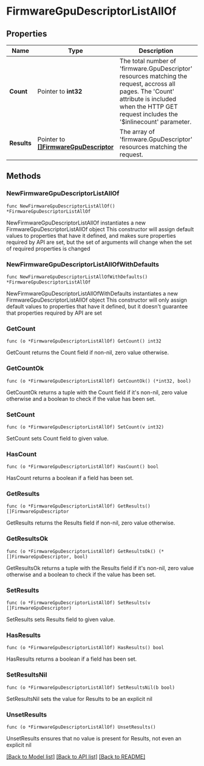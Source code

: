# FirmwareGpuDescriptorListAllOf

## Properties

Name | Type | Description | Notes
------------ | ------------- | ------------- | -------------
**Count** | Pointer to **int32** | The total number of &#39;firmware.GpuDescriptor&#39; resources matching the request, accross all pages. The &#39;Count&#39; attribute is included when the HTTP GET request includes the &#39;$inlinecount&#39; parameter. | [optional] 
**Results** | Pointer to [**[]FirmwareGpuDescriptor**](firmware.GpuDescriptor.md) | The array of &#39;firmware.GpuDescriptor&#39; resources matching the request. | [optional] 

## Methods

### NewFirmwareGpuDescriptorListAllOf

`func NewFirmwareGpuDescriptorListAllOf() *FirmwareGpuDescriptorListAllOf`

NewFirmwareGpuDescriptorListAllOf instantiates a new FirmwareGpuDescriptorListAllOf object
This constructor will assign default values to properties that have it defined,
and makes sure properties required by API are set, but the set of arguments
will change when the set of required properties is changed

### NewFirmwareGpuDescriptorListAllOfWithDefaults

`func NewFirmwareGpuDescriptorListAllOfWithDefaults() *FirmwareGpuDescriptorListAllOf`

NewFirmwareGpuDescriptorListAllOfWithDefaults instantiates a new FirmwareGpuDescriptorListAllOf object
This constructor will only assign default values to properties that have it defined,
but it doesn't guarantee that properties required by API are set

### GetCount

`func (o *FirmwareGpuDescriptorListAllOf) GetCount() int32`

GetCount returns the Count field if non-nil, zero value otherwise.

### GetCountOk

`func (o *FirmwareGpuDescriptorListAllOf) GetCountOk() (*int32, bool)`

GetCountOk returns a tuple with the Count field if it's non-nil, zero value otherwise
and a boolean to check if the value has been set.

### SetCount

`func (o *FirmwareGpuDescriptorListAllOf) SetCount(v int32)`

SetCount sets Count field to given value.

### HasCount

`func (o *FirmwareGpuDescriptorListAllOf) HasCount() bool`

HasCount returns a boolean if a field has been set.

### GetResults

`func (o *FirmwareGpuDescriptorListAllOf) GetResults() []FirmwareGpuDescriptor`

GetResults returns the Results field if non-nil, zero value otherwise.

### GetResultsOk

`func (o *FirmwareGpuDescriptorListAllOf) GetResultsOk() (*[]FirmwareGpuDescriptor, bool)`

GetResultsOk returns a tuple with the Results field if it's non-nil, zero value otherwise
and a boolean to check if the value has been set.

### SetResults

`func (o *FirmwareGpuDescriptorListAllOf) SetResults(v []FirmwareGpuDescriptor)`

SetResults sets Results field to given value.

### HasResults

`func (o *FirmwareGpuDescriptorListAllOf) HasResults() bool`

HasResults returns a boolean if a field has been set.

### SetResultsNil

`func (o *FirmwareGpuDescriptorListAllOf) SetResultsNil(b bool)`

 SetResultsNil sets the value for Results to be an explicit nil

### UnsetResults
`func (o *FirmwareGpuDescriptorListAllOf) UnsetResults()`

UnsetResults ensures that no value is present for Results, not even an explicit nil

[[Back to Model list]](../README.md#documentation-for-models) [[Back to API list]](../README.md#documentation-for-api-endpoints) [[Back to README]](../README.md)


